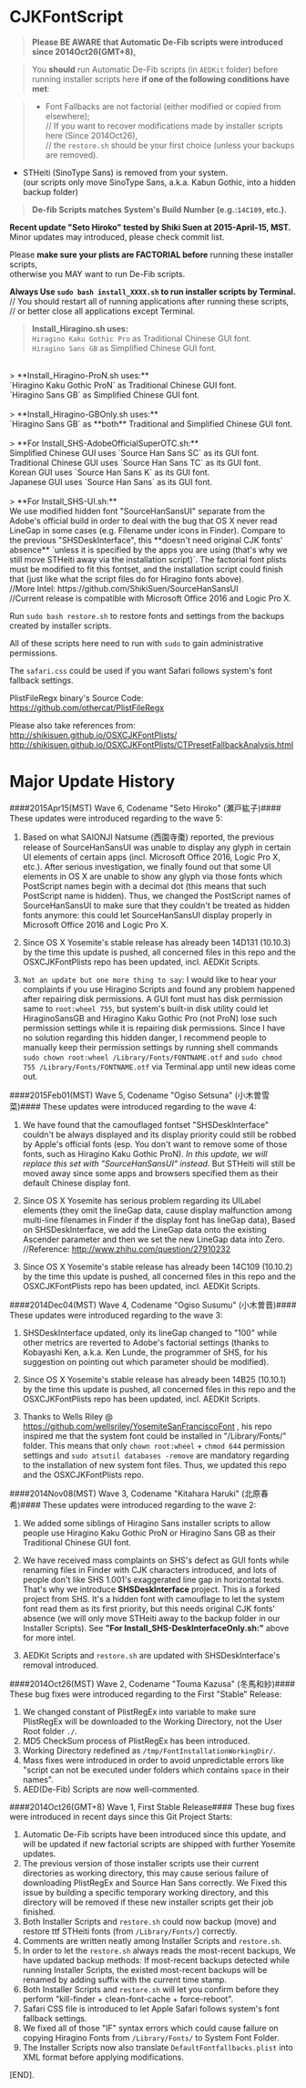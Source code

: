 CJKFontScript
=============

> <b>Please BE AWARE that Automatic De-Fib scripts were introduced since 2014Oct26(GMT+8),</b>

> You <b>should</b> run Automatic De-Fib scripts (in `AEDKit` folder) before running installer scripts here <b>if one of the following conditions have met</b>:

> - Font Fallbacks are not factorial (either modified or copied from elsewhere);<br>
> // If you want to recover modifications made by installer scripts here (Since 2014Oct26),<br>// the `restore.sh` should be your first choice (unless your backups are removed).
- STHeiti (SinoType Sans) is removed from your system.<br>(our scripts only move SinoType Sans, a.k.a. Kabun Gothic, into a hidden backup folder)

> <b>De-fib Scripts matches System's Build Number (e.g.:`14C109`, etc.).</b>

<b>Recent update "Seto Hiroko" tested by Shiki Suen at 2015-April-15, MST.</b><br>
Minor updates may introduced, please check commit list.

Please <b>make sure your plists are FACTORIAL before</b> running these installer scripts,<br> otherwise you MAY want to run De-Fib scripts.

**Always Use `sudo bash install_XXXX.sh` to run installer scripts by Terminal.**<br>
// You should restart all of running applications after running these scripts,<br>
// or better close all applications except Terminal.

> **Install_Hiragino.sh uses:**<br>
`Hiragino Kaku Gothic Pro` as Traditional Chinese GUI font.<br>
`Hiragino Sans GB` as Simplified Chinese GUI font.<br>
<br>
> **Install_Hiragino-ProN.sh uses:**<br>
`Hiragino Kaku Gothic ProN` as Traditional Chinese GUI font.<br>
`Hiragino Sans GB` as Simplified Chinese GUI font.<br>
<br>
> **Install_Hiragino-GBOnly.sh uses:**<br>
`Hiragino Sans GB` as **both** Traditional and Simplified Chinese GUI font.<br>
<br>
> **For Install_SHS-AdobeOfficialSuperOTC.sh:**<br>
Simplified Chinese GUI uses `Source Han Sans SC` as its GUI font.<br>
Traditional Chinese GUI uses `Source Han Sans TC` as its GUI font.<br>
Korean GUI uses `Source Han Sans K` as its GUI font.<br>
Japanese GUI uses `Source Han Sans` as its GUI font.<br>
<br>
> **For Install_SHS-UI.sh:**<br>
We use modified hidden font "SourceHanSansUI" separate from the Adobe's official build in order to deal with the bug that OS X never read LineGap in some cases (e.g. Filename under icons in Finder). Compare to the previous "SHSDeskInterface", this **doesn't need original CJK fonts' absence** `unless it is specified by the apps you are using (that's why we still move STHeiti away via the installation script)`. The factorial font plists must be modified to fit this fontset, and the installation script could finish that (just like what the script files do for Hiragino fonts above). <br>//More Intel: https://github.com/ShikiSuen/SourceHanSansUI<br>
//Current release is compatible with Microsoft Office 2016 and Logic Pro X.

</code></pre>
Run `sudo bash restore.sh` to restore fonts and settings from the backups created by installer scripts.

All of these scripts here need to run with `sudo` to gain administrative permissions.

The `safari.css` could be used if you want Safari follows system's font fallback settings.

PlistFileRegx binary's Source Code: <https://github.com/othercat/PlistFileRegx>


Please also take references from:<br><http://shikisuen.github.io/OSXCJKFontPlists/><br><http://shikisuen.github.io/OSXCJKFontPlists/CTPresetFallbackAnalysis.html>

Major Update History
=============
####2015Apr15(MST) Wave 6, Codename "Seto Hiroko" (瀬戸紘子)####
These updates were introduced regarding to the wave 5:

1. Based on what SAIONJI Natsume (西園寺棗) reported, the previous release of SourceHanSansUI was unable to display any glyph in certain UI elements of certain apps (incl. Microsoft Office 2016, Logic Pro X, etc.). After serious investigation, we finally found out that some UI elements in OS X are unable to show any glyph via those fonts which PostScript names begin with a decimal dot (this means that such PostScript name is hidden). Thus, we changed the PostScript names of SourceHanSansUI to make sure that they couldn't be treated as hidden fonts anymore: this could let SourceHanSansUI display properly in Microsoft Office 2016 and Logic Pro X.

2. Since OS X Yosemite's stable release has already been 14D131 (10.10.3) by the time this update is pushed, all concerned files in this repo and the OSXCJKFontPlists repo has been updated, incl. AEDKit Scripts.

3. `Not an update but one more thing to say`: I would like to hear your complaints if you use Hiragino Scripts and found any problem happened after repairing disk permissions. A GUI font must has disk permission same to `root:wheel 755`, but system's built-in disk utility could let HiraginoSansGB and Hiragino Kaku Gothic Pro (not ProN) lose such permission settings while it is repairing disk permissions. Since I have no solution regarding this hidden danger, I recommend people to manually keep their permission settings by running shell commands `sudo chown root:wheel /Library/Fonts/FONTNAME.otf` and `sudo chmod 755 /Library/Fonts/FONTNAME.otf` via Terminal.app until new ideas come out.

####2015Feb01(MST) Wave 5, Codename "Ogiso Setsuna" (小木曽雪菜)####
These updates were introduced regarding to the wave 4:

1. We have found that the camouflaged fontset "SHSDeskInterface" couldn't be always displayed and its display priority could still be robbed by Apple's official fonts (esp. You don't want to remove some of those fonts, such as Hiragino Kaku Gothic ProN). **In this update*, we will replace this set with "SourceHanSansUI" instead*. But STHeiti will still be moved away since some apps and browsers specified them as their default Chinese display font.

2. Since OS X Yosemite has serious problem regarding its UILabel elements (they omit the lineGap data, cause display malfunction among multi-line filenames in Finder if the display font has lineGap data), Based on SHSDeskInterface, we add the LineGap data onto the existing Ascender parameter and then we set the new LineGap data into Zero. //Reference: http://www.zhihu.com/question/27910232

3. Since OS X Yosemite's stable release has already been 14C109 (10.10.2) by the time this update is pushed, all concerned files in this repo and the OSXCJKFontPlists repo has been updated, incl. AEDKit Scripts.

####2014Dec04(MST) Wave 4, Codename "Ogiso Susumu" (小木曽晋)####
These updates were introduced regarding to the wave 3:

1. SHSDeskInterface updated, only its lineGap changed to "100" while other metrics are reverted to Adobe's factorial settings (thanks to Kobayashi Ken, a.k.a. Ken Lunde, the programmer of SHS, for his suggestion on pointing out which parameter should be modified).

2. Since OS X Yosemite's stable release has already been 14B25 (10.10.1) by the time this update is pushed, all concerned files in this repo and the OSXCJKFontPlists repo has been updated, incl. AEDKit Scripts.

3. Thanks to Wells Riley @ https://github.com/wellsriley/YosemiteSanFranciscoFont , his repo inspired me that the system font could be installed in "/Library/Fonts/" folder. This means that only `chown root:wheel` + `chmod 644` permission settings and `sudo atsutil databases -remove` are mandatory regarding to the installation of new system font files. Thus, we updated this repo and the OSXCJKFontPlists repo.

####2014Nov08(MST) Wave 3, Codename "Kitahara Haruki" (北原春希)####
These updates were introduced regarding to the wave 2:

1. We added some siblings of Hiragino Sans installer scripts to allow people use Hiragino Kaku Gothic ProN or Hiragino Sans GB as their Traditional Chinese GUI font.

2. We have received mass complaints on SHS's defect as GUI fonts while renaming files in Finder with CJK characters introduced, and lots of people don't like SHS 1.001's exaggerated line gap in horizontal texts. That's why we introduce **SHSDeskInterface** project. This is a forked project from SHS. It's a hidden font with camouflage to let the system font read them as its first priority, but this needs original CJK fonts' absence (we will only move STHeiti away to the backup folder in our Installer Scripts). See **"For Install_SHS-DeskInterfaceOnly.sh:"** above for more intel.

3. AEDKit Scripts and `restore.sh` are updated with SHSDeskInterface's removal introduced.

####2014Oct26(MST) Wave 2, Codename "Touma Kazusa" (冬馬和紗)####
These bug fixes were introduced regarding to the First "Stable" Release:

1. We changed constant of PlistRegEx into variable to make sure PlistRegEx will be downloaded to the Working Directory, not the User Root folder `./`.
2. MD5 CheckSum process of PlistRegEx has been introduced.
3. Working Directory redefined as `/tmp/FontInstallationWorkingDir/`.
4. Mass fixes were introduced in order to avoid unpredictable errors like "script can not be executed under folders which contains `space` in their names".
5. AED(De-Fib) Scripts are now well-commented.

####2014Oct26(GMT+8) Wave 1, First Stable Release####
These bug fixes were introduced in recent days since this Git Project Starts:

1. Automatic De-Fib scripts have been introduced since this update, and will be updated if new factorial scripts are shipped with further Yosemite updates.
2. The previous version of those installer scripts use their current
directories as working directory, this may cause serious failure of downloading PlistRegEx and Source Han Sans correctly. We Fixed this issue by building a specific temporary working directory, and this directory will be removed if these new installer scripts
get their job finished.
3. Both Installer Scripts and `restore.sh` could now backup (move) and restore ttf STHeiti fonts (from `/Library/Fonts/`) correctly.
4. Comments are written neatly among Installer Scripts and `restore.sh`.
5. In order to let the `restore.sh` always reads the most-recent backups, We have updated backup methods: If most-recent backups detected while running Installer Scripts, the existed most-recent backups will be renamed by adding suffix with the current time stamp.
6. Both Installer Scripts and `restore.sh` will let you confirm before they perform "kill-finder + clean-font-cache + force-reboot".
7. Safari CSS file is introduced to let Apple Safari follows system's font fallback settings.
8. We fixed all of those "IF" syntax errors which could cause failure on copying Hiragino Fonts from `/Library/Fonts/` to System Font Folder.
9. The Installer Scripts now also translate `DefaultFontfallbacks.plist` into XML format before applying modifications.

[END].
